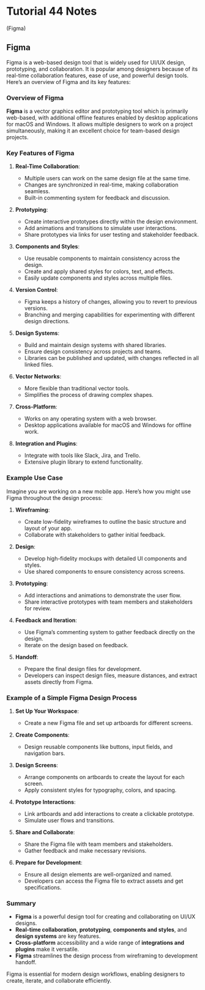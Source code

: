 

# Tutorial **44** Notes

[](https://www.figma.com/)(Figma)

## Figma

Figma is a web-based design tool that is widely used for UI/UX design, prototyping, and collaboration. It is popular among designers because of its real-time collaboration features, ease of use, and powerful design tools. Here’s an overview of Figma and its key features:

### Overview of Figma

**Figma** is a vector graphics editor and prototyping tool which is primarily web-based, with additional offline features enabled by desktop applications for macOS and Windows. It allows multiple designers to work on a project simultaneously, making it an excellent choice for team-based design projects.

### Key Features of Figma

1. **Real-Time Collaboration**:
   - Multiple users can work on the same design file at the same time.
   - Changes are synchronized in real-time, making collaboration seamless.
   - Built-in commenting system for feedback and discussion.

2. **Prototyping**:
   - Create interactive prototypes directly within the design environment.
   - Add animations and transitions to simulate user interactions.
   - Share prototypes via links for user testing and stakeholder feedback.

3. **Components and Styles**:
   - Use reusable components to maintain consistency across the design.
   - Create and apply shared styles for colors, text, and effects.
   - Easily update components and styles across multiple files.

4. **Version Control**:
   - Figma keeps a history of changes, allowing you to revert to previous versions.
   - Branching and merging capabilities for experimenting with different design directions.

5. **Design Systems**:
   - Build and maintain design systems with shared libraries.
   - Ensure design consistency across projects and teams.
   - Libraries can be published and updated, with changes reflected in all linked files.

6. **Vector Networks**:
   - More flexible than traditional vector tools.
   - Simplifies the process of drawing complex shapes.

7. **Cross-Platform**:
   - Works on any operating system with a web browser.
   - Desktop applications available for macOS and Windows for offline work.

8. **Integration and Plugins**:
   - Integrate with tools like Slack, Jira, and Trello.
   - Extensive plugin library to extend functionality.

### Example Use Case

Imagine you are working on a new mobile app. Here’s how you might use Figma throughout the design process:

1. **Wireframing**:
   - Create low-fidelity wireframes to outline the basic structure and layout of your app.
   - Collaborate with stakeholders to gather initial feedback.

2. **Design**:
   - Develop high-fidelity mockups with detailed UI components and styles.
   - Use shared components to ensure consistency across screens.

3. **Prototyping**:
   - Add interactions and animations to demonstrate the user flow.
   - Share interactive prototypes with team members and stakeholders for review.

4. **Feedback and Iteration**:
   - Use Figma’s commenting system to gather feedback directly on the design.
   - Iterate on the design based on feedback.

5. **Handoff**:
   - Prepare the final design files for development.
   - Developers can inspect design files, measure distances, and extract assets directly from Figma.

### Example of a Simple Figma Design Process

1. **Set Up Your Workspace**:
   - Create a new Figma file and set up artboards for different screens.

2. **Create Components**:
   - Design reusable components like buttons, input fields, and navigation bars.

3. **Design Screens**:
   - Arrange components on artboards to create the layout for each screen.
   - Apply consistent styles for typography, colors, and spacing.

4. **Prototype Interactions**:
   - Link artboards and add interactions to create a clickable prototype.
   - Simulate user flows and transitions.

5. **Share and Collaborate**:
   - Share the Figma file with team members and stakeholders.
   - Gather feedback and make necessary revisions.

6. **Prepare for Development**:
   - Ensure all design elements are well-organized and named.
   - Developers can access the Figma file to extract assets and get specifications.

### Summary

- **Figma** is a powerful design tool for creating and collaborating on UI/UX designs.
- **Real-time collaboration**, **prototyping**, **components and styles**, and **design systems** are key features.
- **Cross-platform** accessibility and a wide range of **integrations and plugins** make it versatile.
- **Figma** streamlines the design process from wireframing to development handoff.

Figma is essential for modern design workflows, enabling designers to create, iterate, and collaborate efficiently.